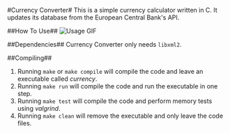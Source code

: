 #Currency Converter#
This is a simple currency calculator written in C. It updates its database from the European Central Bank's API.

##How To Use##
![Usage GIF](https://i.imgur.com/AsF86cz.gif)

##Dependencies##
Currency Converter only needs `libxml2`.

##Compiling##
1. Running `make` or `make compile` will compile the code and leave an executable called _currency_.
2. Running `make run` will compile the code and run the executable in one step.
3. Running `make test` will compile the code and perform memory tests using _valgrind_.
4. Running `make clean` will remove the executable and only leave the code files.
